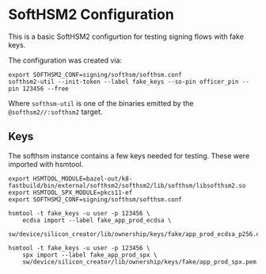 # SoftHSM2 Configuration

This is a basic SoftHSM2 configurtion for testing signing flows with fake keys.

The configuration was created via:

```
export SOFTHSM2_CONF=signing/softhsm/softhsm.conf
softhsm2-util --init-token --label fake_keys --so-pin officer_pin --pin 123456 --free

```

Where `softhsm-util` is one of the binaries emitted by the `@softhsm2//:softhsm2` target.

## Keys

The softhsm instance contains a few keys needed for testing.  These were
imported with hsmtool.

```
export HSMTOOL_MODULE=bazel-out/k8-fastbuild/bin/external/softhsm2/softhsm2/lib/softhsm/libsofthsm2.so
export HSMTOOL_SPX_MODULE=pkcs11-ef
export SOFTHSM2_CONF=signing/softhsm/softhsm.conf

hsmtool -t fake_keys -u user -p 123456 \
    ecdsa import --label fake_app_prod_ecdsa \
    sw/device/silicon_creator/lib/ownership/keys/fake/app_prod_ecdsa_p256.der

hsmtool -t fake_keys -u user -p 123456 \
    spx import --label fake_app_prod_spx \
    sw/device/silicon_creator/lib/ownership/keys/fake/app_prod_spx.pem
```
